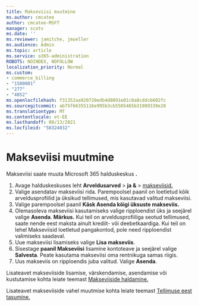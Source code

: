 ```yaml
---
title: Makseviisi muutmine
ms.author: cmcatee
author: cmcatee-MSFT
manager: scotv
ms.date: ''
ms.reviewer: jamitche, jmueller
ms.audience: Admin
ms.topic: article
ms.service: o365-administration
ROBOTS: NOINDEX, NOFOLLOW
localization_priority: Normal
ms.custom:
- commerce_billing
- "1500001"
- "277"
- "4852"
ms.openlocfilehash: f31352aa920720edb4d8091e01c8a8cddcb602fc
ms.sourcegitcommit: ab75f66355116e995b3cb5505465b31989339e28
ms.translationtype: MT
ms.contentlocale: et-EE
ms.lasthandoff: 08/13/2021
ms.locfileid: "58324032"
---
```

# <a name="change-payment-method"></a>Makseviisi muutmine

Makseviisi saate muuta Microsoft 365 halduskeskus **.**
  
1. Avage halduskeskuses leht **Arveldusarved**  >  **ja &**  >  [makseviisid.](https://go.microsoft.com/fwlink/p/?linkid=2018806)
2. Valige asendatav makseviisi rida. Parempoolsel paanil on loetletud kõik arveldusprofiilid ja üksikud tellimused, mis kasutavad valitud makseviisi.
3. Valige parempoolsel paanil **Käsk Asenda kõigi üksuste makseviis.**
4. Olemasoleva makseviisi kasutamiseks valige ripploendist üks ja seejärel valige **Asenda**.
    **Märkus.** Kui teil on arveldusprofiiliga seotud tellimused, saate nende eest maksta ainult krediit- või deebetkaardiga. Kui teil on lehel  Makseviisid loetletud pangakontod, pole need ripploendist valimiseks saadaval.
5. Uue makseviisi lisamiseks valige **Lisa makseviis**.
6. Sisestage **paanil Makseviisi** lisamine kontoteave ja seejärel valige **Salvesta**. Peate kasutama makseviisi oma rentnikuga samas riigis.
7. Uus makseviis on ripploendis juba valitud. Valige **Asenda**.

Lisateavet makseviiside lisamise, värskendamise, asendamise või kustutamise kohta leiate teemast [Makseviiside haldamine.](https://docs.microsoft.com/microsoft-365/commerce/billing-and-payments/manage-payment-methods)

Lisateavet makseviiside vahel muutmise kohta leiate teemast [Tellimuse eest tasumine.](https://docs.microsoft.com/microsoft-365/commerce/billing-and-payments/pay-for-your-subscription)